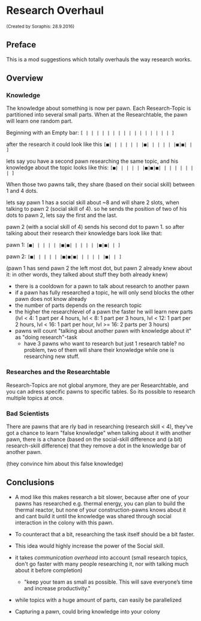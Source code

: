 # Research Overhaul
<sub>(Created by Soraphis: 28.9.2016)</sub>

## Preface

This is a mod suggestions which totally overhauls the way research works.

## Overview

### Knowledge

The knowledge about something is now per pawn. Each Research-Topic is partitioned into several small parts. When at the Researchtable, the pawn will learn one random part.

Beginning with an Empty bar: `[ | | | | | | | | | | | | | | | | ]`

after the research it could look like this `[■| | | | | | |■| | | | | |■|■| | ] `

lets say you have a second pawn researching the same topic, and his knowledge about the topic looks like this:
`[■| | | | | |■|■|■| | | | | | | | ] `

When those two pawns talk, they share (based on their social skill) between 1 and 4 dots.

lets say pawn 1 has a social skill about ~8 and will share 2 slots, when talking to pawn 2 (social skill of 4).
so he sends the position of two of his dots to pawn 2, lets say the first and the last.

pawn 2 (with a social skill of 4) sends his second dot to pawn 1. so after talking about their research their knowledge bars look like that:

pawn 1: `[■| | | | | |■|■| | | | | |■|■| | ] `

pawn 2: `[■| | | | | |■|■|■| | | | | |■| | ] `

(pawn 1 has send pawn 2 the left most dot, but pawn 2 already knew about it: in other words, they talked about stuff they both already knew)

- there is a cooldown for a pawn to talk about research to another pawn
- if a pawn has fully researched a topic, he will only send blocks the other pawn does not know already
- the number of parts depends on the research topic
- the higher the researchlevel of a pawn the faster he will learn new parts (lvl < 4: 1 part per 4 hours, lvl < 8: 1 part per 3 hours, lvl < 12: 1 part per 2 hours, lvl < 16: 1 part per hour, lvl >= 16: 2 parts per 3 hours)
- pawns will count "talking about another pawn with knowledge about it" as "doing research"-task
    - have 3 pawns who want to research but just 1 research table? no problem, two of them will share their knowledge while one is researching new stuff.

### Researches and the Researchtable

Research-Topics are not global anymore, they are per Researchtable, and you can adress specific pawns to specific tables. So its possible to research multiple topics at once.

### Bad Scientists

There are pawns that are rly bad in researching (research skill < 4), they've got a chance to learn "false knowledge" when talking about it with another pawn, there is a chance (based on the social-skill difference and (a bit) research-skill difference) that they remove a dot in the knowledge bar of another pawn.

(they convince him about this false knowledge) 

## Conclusions

- A mod like this makes research a bit slower, because after one of your pawns has researched e.g. thermal energy, you can plan to build the thermal reactor, but none of your construction-pawns knows about it and cant build it until the knowledge was shared through social interaction in the colony with this pawn.

- To counteract that a bit, researching the task itself should be a bit faster.

- This idea would highly increase the power of the Social skill.
 - it takes *communication overhead* into account (small research topics, don't go faster with many people researching it, nor with talking much about it before completion)
   - "keep your team as small as possible. This will save everyone’s time and increase productivity."
 - while topics with a huge amount of parts, can easily be parallelized

- Capturing a pawn, could bring knowledge into your colony

